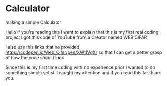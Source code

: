 # Calculator
 making a simple Calculator

Hello if you're reading this I want to explain that this is my first real coding project
I got this code of YouTube from a Creator named WEB CIFAR

I also use this links that he provided: https://codepen.io/Web_Cifar/pen/XWdVgXr so that I can get a better grasp of how the code should look 

Since this is my first time coding with no experience prior I wanted to do something simple yet still caught my attention and if you read this far thank you.
